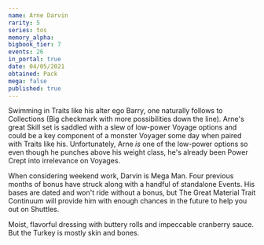```yaml
---
name: Arne Darvin
rarity: 5
series: tos
memory_alpha:
bigbook_tier: 7
events: 26
in_portal: true
date: 04/05/2021
obtained: Pack
mega: false
published: true
---
```


Swimming in Traits like his alter ego Barry, one naturally follows to Collections (Big checkmark with more possibilities down the line). Arne's great Skill set is saddled with a slew of low-power Voyage options and could be a key component of a monster Voyager some day when paired with Traits like his. Unfortunately, Arne *is* one of the low-power options so even though he punches above his weight class, he's already been Power Crept into irrelevance on Voyages.

When considering weekend work, Darvin is Mega Man. Four previous months of bonus have struck along with a handful of standalone Events. His bases are dated and won't ride without a bonus, but The Great Material Trait Continuum will provide him with enough chances in the future to help you out on Shuttles. 

Moist, flavorful dressing with buttery rolls and impeccable cranberry sauce. But the Turkey is mostly skin and bones.
